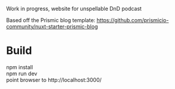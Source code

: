 Work in progress, website for unspellable DnD podcast

Based off the Prismic blog template: https://github.com/prismicio-community/nuxt-starter-prismic-blog

# Build

npm install  
npm run dev  
point browser to http://localhost:3000/

